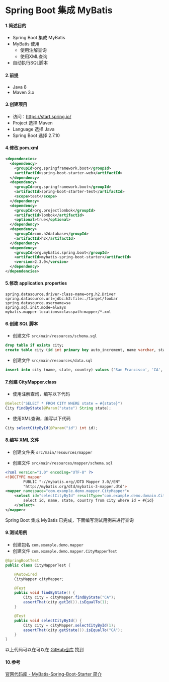 # Spring Boot 集成 MyBatis

#### 1.简述目的

+ Spring Boot 集成 MyBatis
+ MyBatis 使用
    - 使用注解查询
    - 使用XML查询
+ 自动执行SQL脚本

#### 2.前提

* Java 8
* Maven 3.x

#### 3.创建项目

* 访问：https://start.spring.io/
* Project 选择 Maven
* Language 选择 Java
* Spring Boot 选择 2.7.10

#### 4.修改 pom.xml

```xml
<dependencies>
  <dependency>
    <groupId>org.springframework.boot</groupId>
    <artifactId>spring-boot-starter-web</artifactId>
  </dependency>
  <dependency>
    <groupId>org.springframework.boot</groupId>
    <artifactId>spring-boot-starter-test</artifactId>
    <scope>test</scope>
  </dependency>
  <dependency>
    <groupId>org.projectlombok</groupId>
    <artifactId>lombok</artifactId>
    <optional>true</optional>
  </dependency>
  <dependency>
    <groupId>com.h2database</groupId>
    <artifactId>h2</artifactId>
  </dependency>
  <dependency>
    <groupId>org.mybatis.spring.boot</groupId>
    <artifactId>mybatis-spring-boot-starter</artifactId>
    <version>2.3.0</version>
  </dependency>
</dependencies>
```

#### 5.修改 application.properties

```
spring.datasource.driver-class-name=org.h2.Driver
spring.datasource.url=jdbc:h2:file:./target/foobar
spring.datasource.username=sa
spring.sql.init.mode=always
mybatis.mapper-locations=classpath:mapper/*.xml
``` 

#### 6.创建 SQL 脚本

* 创建文件 `src/main/resources/schema.sql`

```SQL
drop table if exists city;
create table city (id int primary key auto_increment, name varchar, state varchar, country varchar);
```

* 创建文件 `src/main/resources/data.sql`

```SQL
insert into city (name, state, country) values ('San Francisco', 'CA', 'US');
```

#### 7.创建 CityMapper.class


* 使用注解查询，编写以下代码

```java
@Select("SELECT * FROM CITY WHERE state = #{state}")
City findByState(@Param("state") String state);
```

* 使用XML查询，编写以下代码

```java
City selectCityById(@Param("id") int id);
```


#### 8.编写 XML 文件

* 创建文件夹 `src/main/resources/mapper`

* 创建文件 `src/main/resources/mapper/schema.sql`

```XML
<?xml version="1.0" encoding="UTF-8" ?>
<!DOCTYPE mapper
        PUBLIC "-//mybatis.org//DTD Mapper 3.0//EN"
        "http://mybatis.org/dtd/mybatis-3-mapper.dtd">
<mapper namespace="com.example.demo.mapper.CityMapper">
    <select id="selectCityById" resultType="com.example.demo.domain.City">
        select id, name, state, country from city where id = #{id}
    </select>
</mapper>
```

Spring Boot 集成 MyBatis 已完成，下面编写测试用例来进行查询

#### 9.测试用例

* 创建包名 `com.example.demo.mapper`
* 创建文件 `com.example.demo.mapper.CityMapperTest`

```java
@SpringBootTest
public class CityMapperTest {

    @Autowired
    CityMapper cityMapper;

    @Test
    public void findByState() {
        City city = cityMapper.findByState("CA");
        assertThat(city.getId()).isEqualTo(1);
    }

    @Test
    public void selectCityById() {
        City city = cityMapper.selectCityById(1);
        assertThat(city.getState()).isEqualTo("CA");
    }
}
```

以上代码可以在可以在 [GitHub仓库](https://github.com/Peng-star-star/spring-study/tree/main/006-spring-boot-mybatis) 找到

#### 10.参考

[官网代码库 - MyBatis-Spring-Boot-Starter 简介](https://github.com/mybatis/spring-boot-starter/blob/master/mybatis-spring-boot-autoconfigure/src/site/zh/markdown/index.md)
